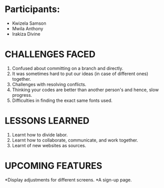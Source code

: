 # Participants:
* Kwizela Samson 
* Mwila Anthony 
* Irakiza Divine

# CHALLENGES FACED
 1. Confused about committing on a branch and directly.
 2. It was sometimes hard to put our ideas (in case of different ones) together.
 3. Challenges with resolving conflicts.
 4. Thinking your codes are better than another person's and hence, slow progress.
 5. Difficulties in finding the exact same fonts used.
 
 # LESSONS LEARNED
 1. Learnt how to divide labor.
 2. Learnt how to collaborate, communicate, and work together.
 3. Learnt of new websites as sources.
 
 # UPCOMING FEATURES
 *Display adjustments for different screens.
 *A sign-up page.

